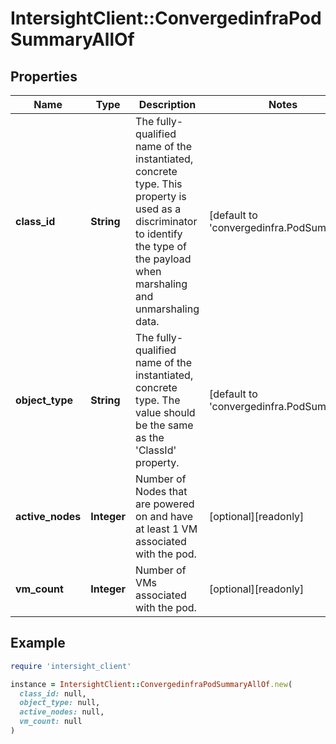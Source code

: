 # IntersightClient::ConvergedinfraPodSummaryAllOf

## Properties

| Name | Type | Description | Notes |
| ---- | ---- | ----------- | ----- |
| **class_id** | **String** | The fully-qualified name of the instantiated, concrete type. This property is used as a discriminator to identify the type of the payload when marshaling and unmarshaling data. | [default to &#39;convergedinfra.PodSummary&#39;] |
| **object_type** | **String** | The fully-qualified name of the instantiated, concrete type. The value should be the same as the &#39;ClassId&#39; property. | [default to &#39;convergedinfra.PodSummary&#39;] |
| **active_nodes** | **Integer** | Number of Nodes that are powered on and have at least 1 VM associated with the pod. | [optional][readonly] |
| **vm_count** | **Integer** | Number of VMs associated with the pod. | [optional][readonly] |

## Example

```ruby
require 'intersight_client'

instance = IntersightClient::ConvergedinfraPodSummaryAllOf.new(
  class_id: null,
  object_type: null,
  active_nodes: null,
  vm_count: null
)
```

